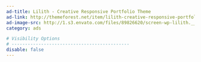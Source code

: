 ```yaml
---
ad-title: Lilith - Creative Responsive Portfolio Theme
ad-link: http://themeforest.net/item/lilith-creative-responsive-portfolio-theme/7593734?ref=CodBits
ad-image-src: http://1.s3.envato.com/files/89826620/screen-wp-lilith.__large_preview.jpg
category: ads

# Visibility Options
# --------------------------------------------
disable: false
---
```

